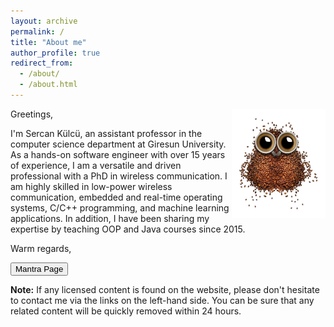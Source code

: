 ```yaml
---
layout: archive
permalink: /
title: "About me"
author_profile: true
redirect_from: 
  - /about/
  - /about.html
---
```


<img align="right" width="150" alt="owl coffee beans" src="/images/owl-coffee-beans.png">

Greetings,

I'm Sercan Külcü, an assistant professor in the computer science department at Giresun University. As a hands-on software engineer with over 15 years of experience, I am a versatile and driven professional with a PhD in wireless communication. I am highly skilled in low-power wireless communication, embedded and real-time operating systems, C/C++ programming, and machine learning applications. In addition, I have been sharing my expertise by teaching OOP and Java courses since 2015.

Warm regards,

<button onclick="window.location.href = 'mantra/index.html';">Mantra Page</button>


**Note:** If any licensed content is found on the website, please don't hesitate to contact me via the links on the left-hand side. You can be sure that any related content will be quickly removed within 24 hours.

<script>
        if ('serviceWorker' in navigator) {
         window.addEventListener('load', function () {
          navigator.serviceWorker.register('/assets/js/service-worker.js').then(function (registration) {
           console.log('Registered!');
          }, function (err) {
           console.log('ServiceWorker registration failed: ', err);
          }).catch(function (err) {
           console.log(err);
          });
         });
        } else {
         console.log('service worker is not supported');
        }
       </script>

<!--
<script data-name="BMC-Widget" data-cfasync="false" src="https://cdnjs.buymeacoffee.com/1.0.0/widget.prod.min.js" data-id="sercankulc" data-description="Support me on Buy me a coffee!" data-message="Thank you for visiting!" data-color="#5F7FFF" data-position="Right" data-x_margin="18" data-y_margin="18"></script>
-->
